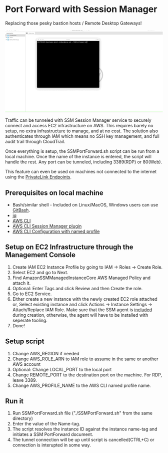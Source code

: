 # Port Forward with Session Manager
Replacing those pesky bastion hosts / Remote Desktop Gateways!

![PortForwardSSM](https://github.com/danieloldberg/awsscripts/blob/master/services/AWS%20Systems%20Manager/Port%20Forward%20with%20Session%20Manager/images/PortForwardSSM.gif)

Traffic can be tunneled with SSM Session Manager service to securely connect and access EC2 infrastructure on AWS.
This requires barely no setup, no extra infrastructure to manage, and at no cost.
The solution also authenticates through IAM which means no SSH key management, and full audit trail through CloudTrail.

Once everything is setup, the SSMPortForward.sh script can be run from a local machine. Once the name of the instance is entered, the script will handle the rest.
Any port can be tunneled, including 3389(RDP) or 80(Web).

This feature can even be used on machines not connected to the internet using the [PrivateLink Endpoints](https://docs.aws.amazon.com/systems-manager/latest/userguide/setup-create-vpc.html).

## Prerequisites on local machine
- Bash/similar shell - Included on Linux/MacOS, Windows users can use [GitBash](https://git-scm.com/download/win).
- [jq](https://stedolan.github.io/jq/download/)
- [AWS CLI](https://docs.aws.amazon.com/cli/latest/userguide/install-windows.html)
- [AWS CLI Session Manager plugin](https://docs.aws.amazon.com/systems-manager/latest/userguide/session-manager-working-with-install-plugin.html)
- [AWS CLI Configuration with named profile](https://docs.aws.amazon.com/cli/latest/userguide/cli-configure-profiles.html)

## Setup on EC2 Infrastructure through the Management Console
1. Create IAM EC2 Instance Profile by going to IAM -> Roles -> Create Role.
2. Select EC2 and go to Next.
3. Find AmazonSSMManagedInstanceCore AWS Managed Policy and attach it.
4. Optional: Enter Tags and click Review and then Create the role.
5. Go to EC2 Service.
6. Either create a new instance with the newly created EC2 role attached or,
Select existing instance and click Actions -> Instance Settings -> Attach/Replace IAM Role.
Make sure that the SSM agent is [included](https://docs.aws.amazon.com/systems-manager/latest/userguide/ssm-agent.html) during creation, otherwise, the agent will have to be installed with seperate tooling.
7. Done!

## Setup script
1. Change AWS_REGION if needed
2. Change AWS_ROLE_ARN to IAM role to assume in the same or another AWS account
3. Optional: Change LOCAL_PORT to the local port
4. Change REMOTE_PORT to the destination port on the machine. For RDP, leave 3389.
5. Change AWS_PROFILE_NAME to the AWS CLI named profile name.

## Run it
1. Run SSMPortForward.sh file ("./SSMPortForward.sh" from the same directory)
2. Enter the value of the Name-tag.
3. The script resolves the instance ID against the instance name-tag and initiates a SSM PortForward document.
4. The tunnel connection will be up until script is cancelled(CTRL+C) or connection is interupted in some way.